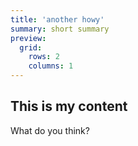 ```yaml
---
title: 'another howy'
summary: short summary
preview:
  grid:
    rows: 2
    columns: 1
---
```


## This is my content

What do you think?
